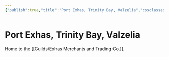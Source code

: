 ```yaml
---
{"publish":true,"title":"Port Exhas, Trinity Bay, Valzelia","cssclasses":""}
---
```



# Port Exhas, Trinity Bay, Valzelia

Home to the [[Guilds/Exhas Merchants and Trading Co.]].
